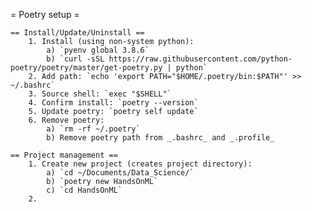= Poetry setup =

    == Install/Update/Uninstall ==
        1. Install (using non-system python):
            a) `pyenv global 3.8.6`
            b) `curl -sSL https://raw.githubusercontent.com/python-poetry/poetry/master/get-poetry.py | python`
        2. Add path: `echo 'export PATH="$HOME/.poetry/bin:$PATH"' >> ~/.bashrc`
        3. Source shell: `exec "$SHELL"`
        4. Confirm install: `poetry --version`
        5. Update poetry: `poetry self update`
        6. Remove poetry:
            a) `rm -rf ~/.poetry`
            b) Remove poetry path from _.bashrc_ and _.profile_

    == Project management ==
        1. Create new project (creates project directory):
            a) `cd ~/Documents/Data_Science/`
            b) `poetry new HandsOnML`
            c) `cd HandsOnML`
        2.
